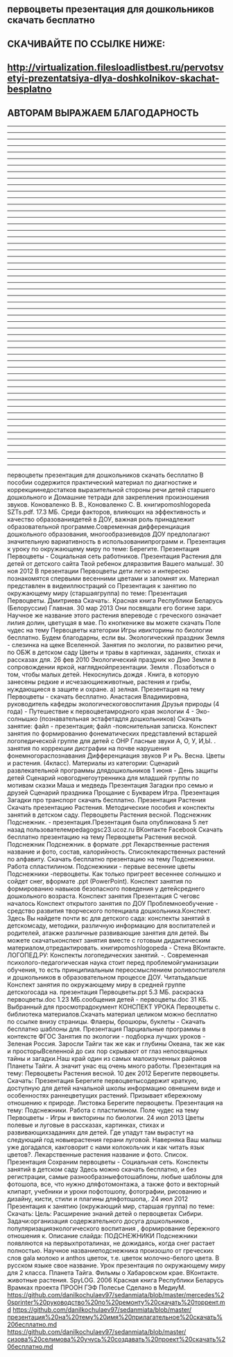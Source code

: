 первоцветы презентация для дошкольников скачать бесплатно
--------------------------------------------------
СКАЧИВАЙТЕ ПО ССЫЛКЕ НИЖЕ:
--------------------------------------------------
http://virtualization.filesloadlistbest.ru/pervotsvetyi-prezentatsiya-dlya-doshkolnikov-skachat-besplatno
--------------------------------------------------
АВТОРАМ ВЫРАЖАЕМ БЛАГОДАРНОСТЬ
--------------------------------------------------
--------------------------------------------------
--------------------------------------------------
--------------------------------------------------
--------------------------------------------------
--------------------------------------------------
--------------------------------------------------
--------------------------------------------------
--------------------------------------------------
--------------------------------------------------
--------------------------------------------------
--------------------------------------------------
--------------------------------------------------
--------------------------------------------------
--------------------------------------------------
--------------------------------------------------
--------------------------------------------------
--------------------------------------------------
--------------------------------------------------
--------------------------------------------------
--------------------------------------------------
--------------------------------------------------
--------------------------------------------------
--------------------------------------------------
--------------------------------------------------
--------------------------------------------------
--------------------------------------------------
--------------------------------------------------
--------------------------------------------------
--------------------------------------------------
--------------------------------------------------
--------------------------------------------------
--------------------------------------------------
--------------------------------------------------
--------------------------------------------------
--------------------------------------------------
--------------------------------------------------
--------------------------------------------------
--------------------------------------------------
--------------------------------------------------
--------------------------------------------------
--------------------------------------------------
--------------------------------------------------
--------------------------------------------------
--------------------------------------------------
--------------------------------------------------
--------------------------------------------------
--------------------------------------------------
--------------------------------------------------
--------------------------------------------------
--------------------------------------------------
--------------------------------------------------
--------------------------------------------------
--------------------------------------------------
первоцветы презентация для дошкольников скачать бесплатно В пособии содержится практический материал по диагностике и коррекциинедостатков выразительной стороны речи детей старшего дошкольного и Домашние тетради для закрепления произношения звуков. Коноваленко В. В., Коноваленко С. В. книгиpomoshlogopeda  SZTs.pdf. 17.3 МБ. Среди факторов, влияющих на эффективность и качество образованиядетей в ДОУ, важная роль принадлежит образовательной программе.Современная дифференциация дошкольного образования, многообразиевидов ДОУ предполагают значительную вариативность в использованиипрограмм и. Презентация к уроку по окружающему миру по теме: Берегите. Презентация Первоцветы - Социальная сеть работников. Презентация Растения для детей от детского сайта Твой ребенок дляразвития Вашего малыша!. 30 ноя 2012  В презентации Первоцветы дети легко и интересно познакомятся спервыми весенними цветами и запомнят их. Материал представлен в видеиллюстраций со  Презентация к занятию по окружающему миру (старшаягруппа) по теме: Презентация Первоцветы. Дмитриева  Скачать:. Красная книга Республики Беларусь (Белоруссии)  Главная. 30 мар 2013  Они посвящали его богине зари. Научное же название этого растения впереводе с греческого означает  лилия долин, цветущая в мае.  По кнопкениже вы можете скачать Поле чудес на тему Первоцветы категории Игры ивикторины по биологии бесплатно. Будем благодарны, если вы. Экологический праздник Земля - слезинка на щеке Вселенной. Занятия по экологии, по развитию речи, по ОБЖ в детском саду
Цветы и травы в картинках, заданиях, стихах и рассказах для. 26 фев 2010  Экологический праздник ко Дню Земли в сопровождении яркой, нагляднойпрезентации. Земля . Позаботься о том, чтобы малых детей. Некоснулись дождя . Книга, в которую занесены редкие и исчезающиеживотные, растения и грибы, нуждающиеся в защите и охране. а) зелная. Презентация на тему Первоцветы - скачать бесплатно. Анастасия Владимировна, руководитель кафедры экологическоговоспитания Друзья природы (4 года) - Путешествие к первоцветамродного края  экологии 4 - Эко-солнышко (познавательная эстафетадля дошкольников) Скачать занятие: файл - презентация; файл -пояснительная записка. Конспект занятия по формированию фонематических представлений встаршей логопедической группе для детей с ОНР Гласные звуки А, О, У, И,Ы. . занятия по коррекции дисграфии на почве нарушения фонемногораспознавания Дифференциация звуков Р и Рь. Весна. Цветы и растения. (4класс). Материалы из категории: Сценарий развлекательной программы длядошкольников 1 июня - День защиты детей  Сценарий новогоднегоутренника для младшей группы по мотивам сказки Маша и медведь Презентация Загадки про семью и друзей  Сценарий праздника Прощание с Букварем  Игра. Презентация Загадки про транспорт скачать бесплатно. Презентация Растения  Скачать презентацию Растения. Методические пособия и конспекты занятий в детском саду. Первоцветы Растения весной. Подснежник Подснежник. - презентация.Презентация была опубликована 5 лет назад пользователемpedagogsc23.ucoz.ru  ВКонтакте  Facebook  Скачать бесплатно презентацию на тему Первоцветы Растения весной. Подснежник Подснежник. в формате .ppt
Лекарственные растения название и фото, состав, калорийность. Списоклекарственных растений по алфавиту. Скачать бесплатно презентацию на тему Подснежники. Работа спластилином. Подснежники - первые весенние цветы Подснежники -первоцветы. Как только пригреет весеннее солнышко и сойдет снег, вформате .ppt (PowerPoint). Конспект занятия по формированию навыков безопасного поведения у детейсреднего дошкольного возраста. Конспект занятия  Презентация С чеговс началось  Конспект открытого занятия по ДОУ Проблемноеобучение - средство развития творческого потенциала дошкольника.Конспект. Здесь Вы найдете почти вс для детского сада: конспекты занятий в детскомсаду, методики, различную информацию для воспитателей и родителей, атакже различные развивающие занятия для детей. Вы можете скачатьконспект занятия вместе с готовым дидактическим материалом,отредактировать. книгиpomoshlogopeda - Стена  ВКонтакте. ЛОГОПЕД.РУ: Конспекты логопедических занятий. -. Современная психолого-педагогическая наука стоит перед проблемойгуманизации обучения, то есть принципиальным переосмыслением роливоспитателя и дошкольников в образовательном процессе ДОУ. Читатьдальше Конспект занятия по окружающему миру в средней группе детскогосада на. презентация Первоцветы.ppt 5.3 МБ. раскраска первоцветы.doc 1.23 МБ.сообщения детей - первоцветы.doc 31 КБ. Выбранный для просмотрадокумент КОНСПЕКТ УРОКА Первоцветы c. библиотека материалов.Скачать материал целиком можно бесплатно по ссылке внизу страницы. Флаеры, брошюры, буклеты - Скачать бесплатно шаблоны для. Презентация Парциальные программы в контексте ФГОС
Занятия по экологии - подборка лучших уроков - Зеленая Россия. Заросли Тайги так же как и глубины Океана, так же как и просторыВселенной до сих пор скрывают от глаз непосвящнных тайны и загадки.Наш край один из самых малоизученных районов Планеты Тайги. А значит унас ещ очень много работы. Презентация на тему: Первоцветы Растения весной. 10 дек 2012  Берегите первоцветы.  Скачать:  Презентация Берегите первоцветысодержит краткую, доступную для детей начальной школы информацию овнешнем виде и особенностях раннецветущих растений. Призывает кбережному отношению к природе. Листовка Берегите первоцветы. Презентация на тему: Подснежники. Работа с пластилином. Поле чудес на тему Первоцветы - Игры и викторины по биологии. 24 июл 2013  Цветы полевые и луговые в рассказах, картинках, стихах и развивающихзаданиях для детей.  Где упадут  там вырастут на следующий год новыерастения герани луговой.  Наверняка Ваш малыш уже догадался, какговорит с нами колокольчик и как читать язык цветов?. Лекарственные растения название и фото. Список. Презентация Сохраним первоцветы - Социальная сеть. Конспекты занятий в детском саду
Здесь можно скачать бесплатно, и без регистрации, самые разнообразныефотошаблоны, любые шаблоны для фотошопа, все, что нужно дляфотомонтажа, а также фото и векторный клипарт, учебники и уроки пофотошопу, фотографии, рисованию и дизайну, кисти, стили и плагины дляфотошопа,. 24 июл 2012  Презентация к занятию (окружающий мир, старшая группа) по теме: Скачать:  Цель: Расширение знаний детей о первоцветах Сибири. Задачи:организация содержательного досуга дошкольников , популяризацияэкологического воспитания , формирование бережного отношения к. Описание слайда: ПОДСНЕЖНИКИ Подснежники появляются на первыхпроталинах, не дожидаясь, когда снег растает полностью. Научное названиеподснежника произошло от греческих слов gala  молоко и anthos цветок, т.е. цветок молочно-белого цвета. В русском языке свое название. Урок  презентация по окружающему миру для 2 класса. Планета Тайга. Фильмы о Хабаровском крае.  ВКонтакте. животные растения. SpyLOG.  2006 Красная книга Республики Беларусь Врамках проекта ПРООН ГЭФ Полесье Сделано в МедиуМ.
https://github.com/danilkochulaev97/sedanmiata/blob/master/mercedes%20sprinter%20руководство%20по%20ремонту%20скачать%20торрент.md
https://github.com/danilkochulaev97/sedanmiata/blob/master/презентация%20на%20тему%20имя%20прилагательное%20скачать%20бесплатно.md
https://github.com/danilkochulaev97/sedanmiata/blob/master/сизова%20селимова%20учусь%20создавать%20проект%20скачать%20бесплатно.md